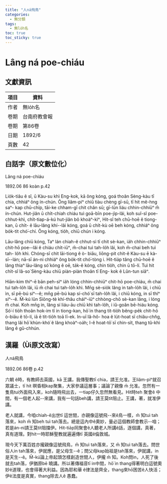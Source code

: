 ```yaml
---
title: "人ná飛鳥"
categories:
  - 無分類
tags:
  - 無lo̍h名
toc: true
toc_sticky: true
---
```


# Lâng ná poe-chiáu

## 文獻資訊

| 項目 | 資料 |
|---|---|
| 作者 | 無lo̍h名 |
| 卷期 | 台南府教會報 |
| 卷期 | 第86卷 |
| 日期 | 1892/6 |
| 頁數 | 42 |

## 白話字（原文數位化）

Lâng ná poe-chiáu

1892.06 86 koàn p.42

Lio̍k-tiâu ê sî, ū Kàu-su khì Eng-kok, kā ông kóng, goá thoân Sèng-kàu tī chia, chhiáⁿ ông ín-chún. Ông liâm-piⁿ chiū tiàu chèng gī-sū, tī hit mê-hng saⁿ- kap chū-chi̍p, tāi-ke chham-gī chit chân sū; gī-lūn liáu chhin-chhiūⁿ m̄ ín-chún. Hut-jiân ū chi̍t-chiah chiáu tuì goā-bīn poe-ji̍p-lâi, koh suî-sî poe-chhut-khì, chi̍t-tiap-á-kú hut-jiân bô khoàⁿ-kìⁿ, Hit-sî teh chū-hoē ê tiong-kan, ū chi̍t- ê lāu-lâng khí--lâi kóng, goá ū chi̍t-kù oē beh kóng, chhiáⁿ ông bo̍k-tit chó͘-chí. Ông kóng, tio̍h, chiū chún i kóng.

Lāu-lâng chiū kóng, Taⁿ lán chiah-ê chhut-sì tī chit sè-kan, ia̍h chhin-chhiūⁿ chit-hō poe--lâi ê chiáu chi̍t-iūⁿ, m̄-chai tuì tah-lo̍h lâi, koh m̄-chai beh tuì tah- lo̍h khì. Chóng-sī chit lāi-tiong ê ò- biāu, liōng-pit chit-ê Kàu-su ē kà-sī--lán; nā-sī án-ni chhiáⁿ ông bo̍k-tit chó͘-tòng i. Hit-tia̍p tâng chū-hoē ê lâng thiaⁿ lāu-lâng só͘ kóng ê oē, ta̍k-ê kóng, chin tio̍h, chin ū tō-lí. Tuì hit chi̍t-sî Iâ-so͘ Sèng-kàu chiū piàn-piàn thoân tī Eng- kok ê Lûn-tun siâⁿ.

Hiān-kim thiⁿ-ē bān peh-sìⁿ ia̍h lóng chhin-chhiūⁿ chit-hō poe-chiáu, m̄ chai tuì tah-lo̍h lâi, iū m̄ chai tuì tah-lo̍h khì. Mn̄g sè-sio̍k lâng in tah-lo̍h lâi, i chiū ìn, sī pē-bú siⁿ--ê; mn̄g pē-bú kap sí-chó͘ sī tah-lo̍h lâi, i chiū kóng, in sī thiⁿ siⁿ--ê. M̄-kú lūn Siōng-tè khí-thâu cháiⁿ-iūⁿ chhòng-chō sè-kan lâng, i lóng m̄ chai. Koh mn̄g in, lâng sí liáu-āu chiū khì tah-lo̍h, i iû-goân bē-hiáu kóng. Só͘-í tio̍h thoân hok-im tī in tiong-kan, hō͘ in thang tit-tio̍h bêng-pe̍k chit-hō ò-biāu ê tō-lí, iā ē tit-tio̍h toā lī-ek. In-uī Iâ-hô- hoa ê lu̍t-hoat sī chiâu-chn̂g, thang lâi hō͘ khùn-khó͘ ê lâng khoàⁿ-oa̍h; I-ê hoat-tō͘ sī chin-si̍t, thang tû-khì lâng ê gû-chhún.

## 漢羅（Ùi原文改寫）

人ná飛鳥

1892.06 86卷 p.42

六朝 ê時，有教師去英國，kā 王講，我傳聖教tī chia，請王允准。王liâm-piⁿ就召眾議士，tī hit 暝昏相kap聚集，大家參議這層事；議論了親像 m̄ 允准。忽然有一隻鳥tuì外面飛入來，koh隨時飛出去，一tiap仔久忽然無看見。Hit時teh 聚會ê 中間，有一個老人起--來講，我有一句話beh講，請王莫tit阻止。王講，著，就准伊講。

老人就講，今咱chiah-ê出世tī 這世間，亦親像這號飛--來ê鳥一樣，m̄ 知tuì tah落來，koh m̄ 知beh tuì tah落去。總是這內中ê奧妙，量必這個教師會教示--咱；若是án-ni請王莫tit阻擋伊。Hit-tia̍p同聚會ê人聽老人所講ê話，逐個講，真著，真有道理。對hit一時耶穌聖教就遍遍傳tī 英國ê倫敦城。

現今天下萬百姓亦攏親像這號飛鳥，m̄ 知tuì tah落來，又 m̄ 知tuì tah落去。問世俗人in tah落來，伊就應，是父母生--ê；問父母kap始祖是tah落來，伊就講，in是天生--ê。M̄-kú論上帝起頭怎樣創造世間人，伊攏 m̄ 知。Koh問in，人死了後就去tah落，伊猶原bē 曉講。所以著傳福音tī in中間，hō͘ in thang得著明白這號奧妙ê道理，也會得著大利益。因為耶和華 ê律法是齊全，thang來hō͘困苦ê人快活；伊ê法度是真實，thang除去人ê 愚蠢。
